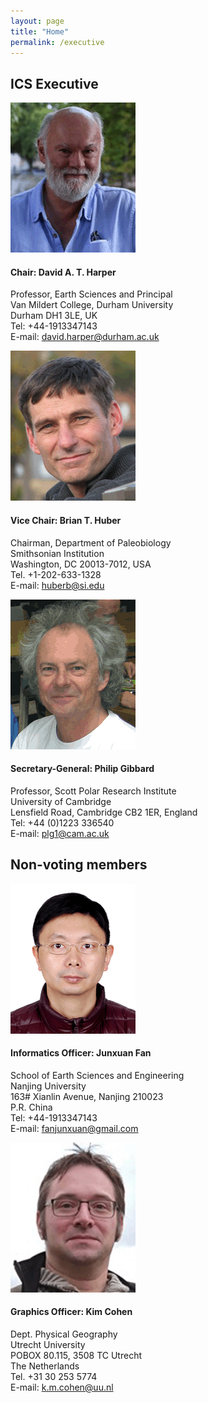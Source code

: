 ```yaml
---
layout: page
title: "Home"
permalink: /executive
---
```

## ICS Executive

<div class="person">
    <img src="images/person-harper.gif" alt="" />
    <h4>Chair: David A. T. Harper</h4>
    <p>
        Professor, Earth Sciences and Principal<br />
        Van Mildert College, Durham University<br />
        Durham DH1 3LE, UK<br />
        Tel: +44-1913347143<br />
        E-mail:  <a href="david.harper@durham.ac.uk">david.harper@durham.ac.uk</a><br />
    </p>
</div>

<div class="person">
    <img src="images/person-huber.gif" alt="" />
    <h4>Vice Chair: Brian T. Huber</h4>
    <p>
        Chairman, Department of Paleobiology<br />
        Smithsonian Institution<br />
        Washington, DC 20013-7012, USA<br />
        Tel. +1-202-633-1328<br />
        E-mail:  <a href="huberb@si.edu">huberb@si.edu</a><br />
    </p>
</div>

<div class="person">
    <img src="images/person-gibbard.gif" alt="" />
    <h4>Secretary-General: Philip Gibbard</h4>
    <p>
        Professor, Scott Polar Research Institute<br />
        University of Cambridge<br />
        Lensfield Road, Cambridge CB2 1ER, England<br />
        Tel: +44 (0)1223 336540<br />
        E-mail:  <a href="plg1@cam.ac.uk">plg1@cam.ac.uk</a><br />
    </p>
</div>

<div style="clear:both;"></div>

## Non-voting members

<div class="person">
    <img src="images/person-fan.gif" alt="" />
    <h4>Informatics Officer: Junxuan Fan</h4>
    <p>
        School of Earth Sciences and Engineering<br />
        Nanjing University<br />
        163# Xianlin Avenue, Nanjing 210023<br />
        P.R. China<br />
        Tel: +44-1913347143<br />
        E-mail:  <a href="fanjunxuan@gmail.com">fanjunxuan@gmail.com</a><br />
    </p>
</div>

<div class="person">
    <img src="images/person-cohen.gif" alt="" />
    <h4>Graphics Officer: Kim Cohen</h4>
    <p>
        Dept. Physical Geography<br />
        Utrecht University<br />
        POBOX 80.115, 3508 TC Utrecht<br />
        The Netherlands<br />
        Tel. +31 30 253 5774<br />
        E-mail:  <a href="k.m.cohen@uu.nl">k.m.cohen@uu.nl</a><br />
    </p>
</div>